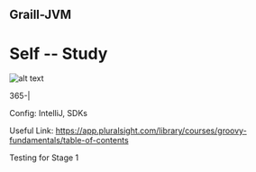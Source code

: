 ## Graill-JVM
# Self -- Study


![alt text](https://pbs.twimg.com/profile_images/378800000784852682/6d180ca6647e7f690c2615a86e7c2843_400x400.png)


365-|

Config: IntelliJ, SDKs

Useful Link: https://app.pluralsight.com/library/courses/groovy-fundamentals/table-of-contents

Testing for Stage 1
